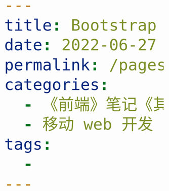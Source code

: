 ```yaml
---
title: Bootstrap 框架
date: 2022-06-27 13:42:15
permalink: /pages/8a06e4/
categories:
  - 《前端》笔记《其它》
  - 移动 web 开发
tags:
  - 
---
```

<!DOCTYPE html>
<html lang="zh-CN">
<head>
    <meta charset="UTF-8">
    <meta name="viewport" content="width=device-width initial-scale=1 maximum-scale=1 minimum-scale=1 user-scalable=no">
    <!--要求当前网页使用IE浏览器最高版本的内核来渲染-->
    <meta http-equiv="X-UA-Compatible" content="IE=edge">
    <!--解决ie9以下浏览器对html5新增标签的不识别，并导致CSS不起作用的问题-->
    <!--解决ie9以下浏览器对 css3 Media Query 的不识别 -->
    <!--[if lt IE 9]>
        <script src="https://oss.maxcdn.com/html5shiv/3.7.2/html5shiv.min.js"></script>
        <script src="https://oss.maxcdn.com/respond/1.4.2/respond.min.js"></script>
    <![endif]-->
    <title>Document</title>
    <link rel="stylesheet" href="sucai/bootstrap/css/bootstrap.min.css">
    <style>
        /* 定义 设计稿宽度 */
        @media screen and (min-width: 1280px) {
            .container {
                width: 1280px;
            }
        }

        [class^="col"] {
            border: 1px solid red;
        }
        .row:nth-child(1) {
            background-color: pink;
        }

        .row div {
            height: 50px;
            background-color: pink;
        }

        .demo4 div {
            height: 300px;
            background-color: purple;
        }
        
        .demo4 div:nth-child(3) {
            background-color: pink;
        }
        
        span {
            font-size: 50px;
            color: #fff;
        }
    </style>
</head>
<body>
    <!-- 知识点：Bootstrap 框架
    作用：快速搭建 响应式 web 项目
    官网：https://v3.bootcss.com/ 
    特性：
        1、每一列默认有左右 15px 的 padding，且为浮动
        2、行（row）可以去除父容器作用15px的边距
        3、ul    标签默认有 40px 左内边距，10px 下外边距
        4、P     标签默认有 10px 下外边距 
        5、h1~h6 标签默认有 10px 上下外边距
    布局：
        1、所有容器只需要设置高即可
        2、img 只需要设置 宽100%
    使用步骤：
        1、定义 container 最大宽度（设计稿宽度）
        1、确定好每个 屏幕宽度类 的布局
        2、从大到小的 屏幕宽度类 进行布局 -->

    <!-- 布局类 -->

        <!-- （1）container 类
        特性：1、响应式布局的容器（固定宽度）
            2、大屏 ( >=1200px) 宽度定为 1170px
            3、中屏 ( >=992px) 宽度定为 970px
            4、小屏 ( >=768px) 宽度定为 750px
            5、超小屏 (100%) -->

        <!-- （2）container-fluid 类
        特性：1、流式布局容器（百分百宽度）
            2、占据全部视口（viewport）的容器。 -->

    <!-- 栅格系统：将页面布局划分为等宽的列（最多12列），通过一系列的行（row）与列（column）的组合来创建页面布局 -->
        
        <!-- （1）屏幕宽度类（根据不同的屏幕宽度，改变布局）
            .col-lg-列数：  大屏 ( >=1200px) 宽度定为 1170px
            .col-md-列数：  中屏 ( >=992px) 宽度定为 970px
            .col-sm-列数：  小屏 ( >=768px) 宽度定为 750px
            .col-xs-列数：  超小屏 (100%)
        xs-extra small：超小； sm-small：小； md-medium：中等； lg-large：大；-->

        <div class="container">
            <div class="row">
                <div class="col-lg-3 col-md-3 col-sm-3 col-xs-3">1</div>
                <div class="col-lg-3 col-md-3 col-sm-3 col-xs-3">2</div>
                <div class="col-lg-3 col-md-3 col-sm-3 col-xs-3">3</div>
                <div class="col-lg-3 col-md-3 col-sm-3 col-xs-3">4</div>
            </div>

            <!-- 如果孩子的份数相加等于12 则孩子能占满整个 的container 的宽度 -->
            <div class="row">
                <div class="col-lg-6 col-md-3 col-sm-3 col-xs-3">1</div>
                <div class="col-lg-2 col-md-3 col-sm-3 col-xs-3">2</div>
                <div class="col-lg-2 col-md-3 col-sm-3 col-xs-3">3</div>
                <div class="col-lg-2 col-md-3 col-sm-3 col-xs-3">4</div>
            </div>

            <!-- 如果孩子的份数相加 小于 12 则会？ 则占不满整个container 的宽度 会有空白 -->
            <div class="row">
                <div class="col-lg-6 col-md-3 col-sm-3 col-xs-3">1</div>
                <div class="col-lg-2 col-md-3 col-sm-3 col-xs-3">2</div>
                <div class="col-lg-2 col-md-3 col-sm-3 col-xs-3">3</div>
                <div class="col-lg-1 col-md-3 col-sm-3 col-xs-3">4</div>
            </div>

            <!-- 如果孩子的份数相加 大于 12 则会？多于的那一列会 另起一行显示  -->
            <div class="row">
                <div class="col-lg-6 col-md-3 col-sm-3 col-xs-3">1</div>
                <div class="col-lg-2 col-md-3 col-sm-3 col-xs-3">2</div>
                <div class="col-lg-2 col-md-3 col-sm-3 col-xs-3">3</div>
                <div class="col-lg-3 col-md-3 col-sm-3 col-xs-3">4</div>
            </div>

            <!-- 列嵌套
            作用：把已划分的列数，在划分为若干列 -->
            <div class="container">
                <div class="row">
                    <div class="col-md-4">
                        <!-- 列嵌套最好加 row，这样可以取消父元素的 padding 值 而且高度自动和父级一样高 -->
                        <div class="row">
                            <div class="col-md-4">a</div>
                            <div class="col-md-8">b</div>
                        </div>
                    </div>
                    <div class="col-md-4">2</div>
                    <div class="col-md-4">3</div>
                </div>
            </div>
        
        <!-- （2）列偏移类（col-md-offset-列数）
        作用：改变子盒子的位置
        原理：通过给元素添加外边距 -->
        <div class="container">
            <div class="row">
                <div class="col-md-3">左侧</div>
                <!-- 贴边：12 - 剩余列数 -->
                <div class="col-md-3 col-md-offset-6">右侧</div>
            </div>
            <div class="row">
                <!-- 贴边：（12 - 盒子列数）/ 2 -->
                <div class="col-md-8 col-md-offset-2">中间盒子</div>
            </div>
        </div>

        <!-- （3）列排序类
            col-md-push-列数（推）
            col-md-pull-列数（拉）
        作用：改变子盒子的顺序 -->
        <div class="container">
            <div class="row">
                <div class="col-md-4 col-md-push-8">左侧</div>
                <div class="col-md-8 col-md-pull-4">右侧</div>
            </div>
        </div>

        <!-- （4）隐藏/显示 类
        作用：不同屏幕宽度下 元素 的 显示和隐藏
        原理：媒体查询
            1、.hidden-xs（仅在超小屏下隐藏）/.visible-xs
            2、.hidden-sm（仅在小屏下隐藏） /.visible-sm
            3、.hidden-md（仅在中屏下隐藏） /.visible-md
            4、.hidden-lg（仅在大屏下隐藏） /.visible-lg -->
        <div class="container demo4">
            <div class="row">
                <div class="col-xs-3">
                    <span class="visible-lg">我会显示哦</span>
                </div>
                <div class="col-xs-3">2</div>
                <div class="col-xs-3 hidden-md hidden-xs">我会变魔术哦</div>
                <div class="col-xs-3">4</div>
            </div>
        </div>

    <!-- 修改或添加样式方法：添加类，来覆盖样式，样式无效时使用 !important 提权 -->
</body>
</html>

